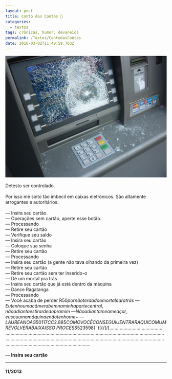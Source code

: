 ```yaml
---
layout: post
title: Conto das Contas 🏧
categories:
  - textos
tags: crônicas, humor, devaneios
permalink: /Textos/ContodasContas
date: 2016-03-02T11:49:59.703Z
---
```

![](/images/uploads/1_x1mi1kyeap1umb5ct7fwmg.jpeg)

Detesto ser controlado.\
\
Por isso me sinto tão imbecil em caixas eletrônicos. São altamente arrogantes e autoritários.\
\
— Insira seu cartão.\
— Operações sem cartão, aperte esse botão.\
— Processando\
— Retire seu cartão\
— Verifique seu saldo\
— Insira seu cartão\
— Coloque sua senha\
— Retire seu cartão\
— Processando\
— Insira seu cartão (a gente não tava olhando da primeira vez)\
— Retire seu cartão\
— Retire seu cartão sem ter inserido-o\
— Dê um mortal pra trás\
— Insira seu cartão que já está dentro da máquina\
— Dance Ragatanga\
— Processando\
— Você acaba de perder R$50 por não ter dado o mortal para trás\
— Eu tenho uma câmera bem na minha parte central, não adianta estirar dedo pra mim\
— Não adianta me ameaçar, eu sou uma máquina e não tenho me-\
— {LAUREANO AG 50117 CC 2.885} COMO VOCÊ CONSEGUIU ENTRAR AQUI COM UM REVÓLVER ABAIXA ISSO\
PROCESS523598(¨t$\[{/]/[…………………………………………………………………………………………………………………………………………………………………………………………………………………………………………………………………………………………………………………………\
\
— **Insira seu cartão**

- - -

#### 11/2013